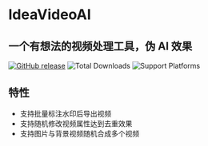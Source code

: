 # IdeaVideoAI

## 一个有想法的视频处理工具，伪 AI 效果

[![GitHub release](https://img.shields.io/github/v/release/itwangxiang/IdeaVideoAI.svg)](https://github.com/itwangxiang/IdeaVideoAI/releases) ![Total Downloads](https://img.shields.io/github/downloads/itwangxiang/IdeaVideoAI/total.svg) ![Support Platforms](https://camo.githubusercontent.com/2b46c1151d9febe8de2b889e3867c235163737d1855f90b3b3b3edcd8b878b8e/68747470733a2f2f696d672e736869656c64732e696f2f62616467652f706c6174666f726d2d77696e646f77732d6c6967687467726579)

## 特性

- 支持批量标注水印后导出视频
- 支持随机修改视频属性达到去重效果
- 支持图片与背景视频随机合成多个视频
